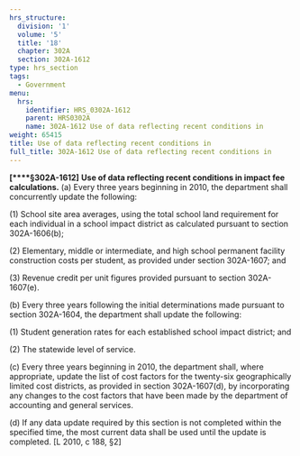```yaml
---
hrs_structure:
  division: '1'
  volume: '5'
  title: '18'
  chapter: 302A
  section: 302A-1612
type: hrs_section
tags:
  - Government
menu:
  hrs:
    identifier: HRS_0302A-1612
    parent: HRS0302A
    name: 302A-1612 Use of data reflecting recent conditions in
weight: 65415
title: Use of data reflecting recent conditions in
full_title: 302A-1612 Use of data reflecting recent conditions in
---
```

**[****§302A-1612]** **Use of data reflecting recent conditions in impact fee calculations.** (a) Every three years beginning in 2010, the department shall concurrently update the following:

(1) School site area averages, using the total school land requirement for each individual in a school impact district as calculated pursuant to section 302A-1606(b);

(2) Elementary, middle or intermediate, and high school permanent facility construction costs per student, as provided under section 302A-1607; and

(3) Revenue credit per unit figures provided pursuant to section 302A-1607(e).

(b) Every three years following the initial determinations made pursuant to section 302A-1604, the department shall update the following:

(1) Student generation rates for each established school impact district; and

(2) The statewide level of service.

(c) Every three years beginning in 2010, the department shall, where appropriate, update the list of cost factors for the twenty-six geographically limited cost districts, as provided in section 302A-1607(d), by incorporating any changes to the cost factors that have been made by the department of accounting and general services.

(d) If any data update required by this section is not completed within the specified time, the most current data shall be used until the update is completed. [L 2010, c 188, §2]